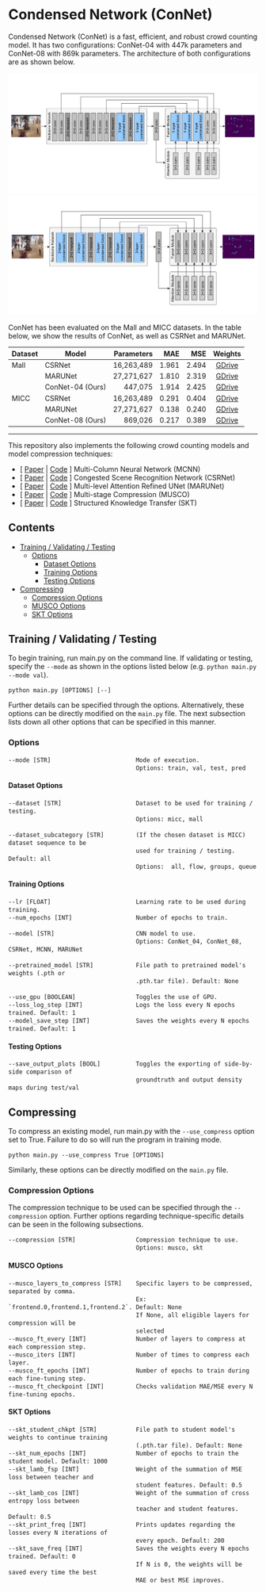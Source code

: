 
# Condensed Network (ConNet)

Condensed Network (ConNet) is a fast, efficient, and robust crowd counting model. It has two configurations: ConNet-04 with 447k parameters and ConNet-08 with 869k parameters. The architecture of both configurations are as shown below.

![Architecture of ConNet-04](connet-04.png "Architecture of ConNet-04")
![Architecture of ConNet-08](connet-08.png "Architecture of ConNet-08")

ConNet has been evaluated on the Mall and MICC datasets. In the table below, we show the results of ConNet, as well as CSRNet and MARUNet.

| **Dataset**   | **Model**         | **Parameters**    | **MAE**   | **MSE**   | **Weights**   |
|-------------  |------------------ |---------------:   |--------:  |--------:  |:-------------:|
| Mall          | CSRNet            |     16,263,489    |  1.961    |  2.494    | [GDrive](https://drive.google.com/file/d/1KXkhSiBn16LX3Tj3SaCrC1xL0YctJ_DV/view?usp=sharing)|
|               | MARUNet           |     27,271,627    |  1.810    |  2.319    | [GDrive](https://drive.google.com/file/d/11XtEWtQrBrYMqdlqWi7EIqbCIIqSv7Jh/view?usp=sharing)|
|               | ConNet-04 (Ours)  |        447,075    |  1.914    |  2.425    | [GDrive](https://drive.google.com/file/d/1t1-uP3ZYvUXGnZAYrlAj2W3lKmopntfC/view?usp=sharing)|
| MICC          | CSRNet            |     16,263,489    |  0.291    |  0.404    | [GDrive](https://drive.google.com/file/d/1HhPqukhEzzJID-ywvFzRZzID4WYJKuxa/view?usp=sharing)|
|               | MARUNet           |     27,271,627    |  0.138    |  0.240    | [GDrive](https://drive.google.com/file/d/1yw1bv0y_mlR0HgE_th2Rxii60m4NHMHk/view?usp=sharing)|
|               | ConNet-08 (Ours)  |        869,026    |  0.217    |  0.389    | [GDrive](https://drive.google.com/file/d/1lVJS67sDxAsjwoPfjikxEvDPvU9iCPif/view?usp=sharing)|


---

This repository also implements the following crowd counting models and model compression techniques:
- \[ [Paper](https://www.cv-foundation.org/openaccess/content_cvpr_2016/papers/Zhang_Single-Image_Crowd_Counting_CVPR_2016_paper.pdf) | [Code](https://github.com/svishwa/crowdcount-mcnn) \] Multi-Column Neural Network (MCNN)
- \[ [Paper](https://arxiv.org/abs/1802.10062) | [Code](https://github.com/leeyeehoo/CSRNet-pytorch) \] Congested Scene Recognition Network (CSRNet)
- \[ [Paper](https://openaccess.thecvf.com/content/WACV2021/html/Rong_Coarse-_and_Fine-Grained_Attention_Network_With_Background-Aware_Loss_for_Crowd_WACV_2021_paper.html) | [Code](https://github.com/rongliangzi/MARUNet) \] Multi-level Attention Refined UNet (MARUNet)
- \[ [Paper](https://openaccess.thecvf.com/content_ICCVW_2019/html/LPCV/Gusak_Automated_Multi-Stage_Compression_of_Neural_Networks_ICCVW_2019_paper.html) | [Code](https://github.com/musco-ai/musco-pytorch/) \] Multi-stage Compression (MUSCO)
- \[ [Paper](https://arxiv.org/abs/2003.10120) | [Code](https://github.com/HCPLab-SYSU/SKT) \] Structured Knowledge Transfer (SKT)

## Contents

- [Training / Validating / Testing](#training--validating--testing)
    - [Options](#options)
        - [Dataset Options](#dataset-options)
        - [Training Options](#training-options)
        - [Testing Options](#testing-options)
- [Compressing](#compressing)
    - [Compression Options](#compression-options)
    - [MUSCO Options](#musco-options)
    - [SKT Options](#skt-options)
## Training / Validating / Testing

To begin training, run main.py on the command line. If validating or testing, specify the `--mode` as shown in the options listed below (e.g. `python main.py --mode val`).

```
python main.py [OPTIONS] [--]
```

Further details can be specified through the options. Alternatively, these options can be directly modified on the `main.py` file. The next subsection lists down all other options that can be specified in this manner.

### Options

    --mode [STR]                        Mode of execution.
                                        Options: train, val, test, pred

#### Dataset Options
    --dataset [STR]                     Dataset to be used for training / testing.
                                        Options: micc, mall
    
    --dataset_subcategory [STR]         (If the chosen dataset is MICC) dataset sequence to be  
                                        used for training / testing. Default: all
                                        Options:  all, flow, groups, queue

#### Training Options 
    --lr [FLOAT]                        Learning rate to be used during training.
    --num_epochs [INT]                  Number of epochs to train.

    --model [STR]                       CNN model to use.
                                        Options: ConNet_04, ConNet_08, CSRNet, MCNN, MARUNet

    --pretrained_model [STR]            File path to pretrained model's weights (.pth or 
                                        .pth.tar file). Default: None

    --use_gpu [BOOLEAN]                 Toggles the use of GPU.
    --loss_log_step [INT]               Logs the loss every N epochs trained. Default: 1
    --model_save_step [INT]             Saves the weights every N epochs trained. Default: 1

#### Testing Options 

    --save_output_plots [BOOL]          Toggles the exporting of side-by-side comparison of
                                        groundtruth and output density maps during test/val

## Compressing

To compress an existing model, run main.py with the `--use_compress` option set to True. Failure to do so will run the program in training mode.

    python main.py --use_compress True [OPTIONS]

Similarly, these options can be directly modified on the `main.py` file.

### Compression Options 

The compression technique to be used can be specified through the `--compression` option. Further options regarding technique-specific details can be seen in the following subsections.

    --compression [STR]                 Compression technique to use.
                                        Options: musco, skt 
    
#### MUSCO Options 

    --musco_layers_to_compress [STR]    Specific layers to be compressed, separated by comma.
                                        Ex: `frontend.0,frontend.1,frontend.2`. Default: None
                                        If None, all eligible layers for compression will be
                                        selected
    --musco_ft_every [INT]              Number of layers to compress at each compression step.
    --musco_iters [INT]                 Number of times to compress each layer.
    --musco_ft_epochs [INT]             Number of epochs to train during each fine-tuning step.
    --musco_ft_checkpoint [INT]         Checks validation MAE/MSE every N fine-tuning epochs.

#### SKT Options

    --skt_student_chkpt [STR]           File path to student model's weights to continue training
                                        (.pth.tar file). Default: None
    --skt_num_epochs [INT]              Number of epochs to train the student model. Default: 1000
    --skt_lamb_fsp [INT]                Weight of the summation of MSE loss between teacher and 
                                        student features. Default: 0.5
    --skt_lamb_cos [INT]                Weight of the summation of cross entropy loss between
                                        teacher and student features. Default: 0.5
    --skt_print_freq [INT]              Prints updates regarding the losses every N iterations of
                                        every epoch. Default: 200
    --skt_save_freq [INT]               Saves the weights every N epochs trained. Default: 0
                                        If N is 0, the weights will be saved every time the best
                                        MAE or best MSE improves.
